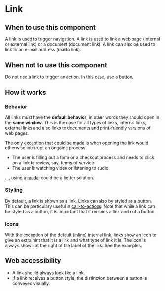 # Link

## When to use this component

A link is used to trigger navigation. A link is used to link a web page (internal or external link) or a document (document link). A link can also be used to link to an e-mail address (mailto link).

## When not to use this component

Do not use a link to trigger an action. In this case, use a <a href="{{path './button.html'}}">button</a>.

## How it works

### Behavior

All links must have the **default behavior**, in other words they should open in the **same window**. This is the case for all types of links, internal links, external links and also links to documents and print-friendly versions of web pages.

The only exception that could be made is when opening the link would otherwise interrupt an ongoing process:

* The user is filling out a form or a checkout process and needs to click on a link to review, say, terms of service
* The user is watching video or listening to audio

..., using a <a href="{{path './modal.html'}}">modal</a> could be a better solution.

### Styling

By default, a link is shown as a link. Links can also by styled as a button. This can be particulary useful in <a href="{{path './cta-block.html'}}">call-to-actions</a>. Note that while a link can be styled as a button, it is important that it remains a link and not a button.

### Icons

With the exception of the default (inline) internal link, links show an icon to give an extra hint that it is a link and what type of link it is. The icon is always shown at the right of the label of the link. See the examples.

## Web accessibility

* A link should always look like a link.
* If a link receives a button style, the distinction between a button is conveyed visually.